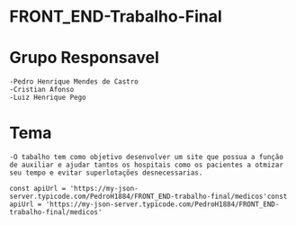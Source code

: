 # FRONT_END-Trabalho-Final

# Grupo Responsavel
    -Pedro Henrique Mendes de Castro
    -Cristian Afonso
    -Luiz Henrique Pego
    
# Tema
    -O tabalho tem como objetivo desenvolver um site que possua a função de auxiliar e ajudar tantos os hospitais como os pacientes a otmizar seu tempo e evitar superlotações desnecessarias.

    const apiUrl = 'https://my-json-server.typicode.com/PedroH1884/FRONT_END-trabalho-final/medicos'const apiUrl = 'https://my-json-server.typicode.com/PedroH1884/FRONT_END-trabalho-final/medicos'